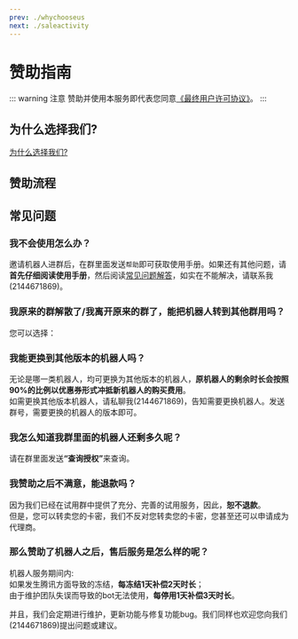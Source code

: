 ```yaml
---
prev: ./whychooseus
next: ./saleactivity
---
```

# 赞助指南

::: warning 注意
赞助并使用本服务即代表您同意[《最终用户许可协议》](/EULA)。
:::

## 为什么选择我们?
[为什么选择我们?](/shop/whychooseus.html)



## 赞助流程
<template>
  <a-steps direction="vertical" :current="4" >
    <a-step v-for='item in vertical_steps' :title='item.title' :subTitle='item.subTitle'>
      <a-icon slot="icon" :type="item.icon" />
    <template slot="description">
      <div v-show="item.id===0">
        <a-tabs default-active-key="1" :size="size" @change="callback">
          <a-tab-pane key="1" tab="会战版">
            会战版只有yobot的相关功能，包括带网页的会战管理系统和一系列的伤害统计图表等，能满足基本的会战需求，<b>适合只用于会战的人。</B></br>赞助<b>5.99元/月</b>即可使用这个机器人。
          </a-tab-pane>
          <a-tab-pane key="2" tab="会战实用版">
            标准版在会战功能之外加入了更多的实用功能，包括:jjc查询、rank表速查、日程表、会战排名、会战报告等，使得其能满足游戏过程中的大部分需求。<b>适合希望其不仅能用于会战，还能用于游戏的其他方面的人</B>。<br>赞助<b>14.99元/月</b>即可使用这个机器人。
          </a-tab-pane>
          <a-tab-pane key="3" tab="娱乐版">
            娱乐版加入了大量的娱乐功能，如你问我答、pcr版的每日运势、网抑云语录、集卡游戏和大头菜市场等等。当然，还有一些神秘的隐藏功能(笑)。另外，为了功能的纯粹性，剥离了会战功能与大部分实用功能。<b>但是，考虑到部分群的实际需要，保留了竞技场查询功能。默认禁用，使用前请按照说明启用。</b>藉由使用本版本的机器人，可以满足大部分的娱乐需求。<b>适合只用于娱乐的人。</B><br>赞助<b>15.99元/月</b>即可使用这个机器人。
          </a-tab-pane>
          <a-tab-pane key="4" tab="终极版">
            终极版是<b>会战&实用版</b>与<b>娱乐版</b>的组合套装，既可以满足会战管理的需要，也可以满足在会战间隙的娱乐需求。<b>适合需求广泛，需要功能面面俱到的人。</B><br>赞助<b>17.99元/月</b>即可使用这个机器人。<b>(比单买两个版本劲省12.99元！)</b>
          </a-tab-pane>
        </a-tabs>
      </div>
        <div v-show="item.id===1">
          <a-tabs default-active-key="1" :size="size" @change="callback">
            <a-tab-pane key="1" tab="自助赞助">
              <a-alert type="info" show-icon >
              <template slot="message">商店目前支持以下支付方式：<a-icon type="alipay" :style="{ fontSize: '20px' }"/> </br>如果您希望使用 <a-icon type="wechat" :style="{ fontSize: '20px' }" /> <a-icon type="qq" :style="{ fontSize: '20px' }" /> 进行赞助或您身处境外，请转到“联系维护组赞助”。</template>
              </a-alert>
              <p>决定了赞助的机器人的类型之后，就请点击下方按钮打开商店页面，然后按流程完成赞助。若下方图片过小，您可以点击图片来放大。</p>
              <a-button type="primary">
                <a href="http://shop.xcwbot.com" target="_blank">打开商店页面</a>
              </a-button>
              <template>
                <div>
                  <a-steps :current="current_shop" @change="onChange_shop">
                    <a-step v-for="item in steps_shop" :key="item.title" :title="item.title" :description="item.description" />
                  </a-steps>
                  <div class="steps-content">
                    <p v-html="steps_shop[current_shop].content"></p>
                    <img :src="steps_shop[current_shop].image" :height="steps_shop[current_shop].image_height"/>
                  </div>
                  <div class="steps-action">
                    <a-button v-if="current_shop < steps_shop.length - 1" type="primary" @click="next_shop">
                      下一步
                    </a-button>
                    <a-button v-if="current_shop == steps_shop.length - 1" type="primary">
                      结束
                    </a-button>
                    <a-button v-if="current_shop > 0" style="margin-left: 8px" @click="prev_shop">
                      上一步
                    </a-button>
                  </div>
                </div>
              </template>
            </a-tab-pane>
            <a-tab-pane key="2" tab="联系维护组赞助" force-render>
              <a-alert type="info" show-icon>
                <template slot="message">如您联系维护组进行赞助，可使用以下支付方式：
                  <a-icon type="alipay" :style="{ fontSize: '20px' }" />  <a-icon type="wechat" :style="{ fontSize: '20px' }" /> <a-icon type="qq" :style="{ fontSize: '20px' }" />
                </template>
              </a-alert>
              首先，请点击下方按钮<b>联系维护组</b>。<br><a-button type="primary">
                <a href="/about/#%E8%81%94%E7%B3%BB%E6%88%91%E4%BB%AC" target="_blank">联系维护组</a>
              </a-button><br>然后，您只需要向维护组提供您需要赞助的<b>版本</b>和<b>时长</b>以及想使用的<b>支付方式</b>。<br>之后，维护组便会返回一张支付二维码。<br><b>支付后</b>，您会同自助赞助一样得到一个<b>卡密</b>，请照下个步骤进行激活。
            </a-tab-pane>
          </a-tabs>
        </div>
        <div v-show="item.id===2">
          <a-steps :current="current" @change="onChange">
            <a-step v-for="item in steps" :key="item.title" :title="item.title" />
          </a-steps>
          <div class="steps-content">
            <p v-html="steps[current].content"></p>
            <img :src="steps[current].image" :height="steps[current].image_height" />
          </div>
          <div class="steps-action">
            <a-button v-if="current < steps.length - 1" type="primary" @click="next">
              下一步
            </a-button>
            <a-button v-if="current == steps.length - 1" type="primary" @click="">
              结束
            </a-button>
            <a-button v-if="current > 0" style="margin-left: 8px" @click="prev">
              上一步
            </a-button>
          </div>
        </div>
          <div v-show="item.id===3">
            <a-tabs default-active-key="1" @change="callback">
              <a-tab-pane key="1" tab="我是第一次使用...">
                或许您注意到了上一步最后的提示信息中有<b>“为你分配的Bot：...”</b>字样(如下图所示)。没有注意到也没有关系，这一行是告诉您应该<b>加这个QQ号为好友并邀请入群</b>。因为你私聊的机器人仅仅只是为了<b>激活</b>和<b>试用</b>存在的，你<b>不能</b>直接邀请它。待您向前面所说的机器人发送邀请并同意后，整个流程就结束了。<b>最后，祝您玩得开心！</b><br>
                <img src="https://image.pcrbotlink.top/register_1_end.jpg " height='400'>
              </a-tab-pane>
              <a-tab-pane key="2" tab="我已经使用过一会了..." force-render>
                <b>您已经完成了所有的步骤！祝您玩得开心！</b>
              </a-tab-pane>
            </a-tabs>
          </div>
    </template>
    </a-step>
  </a-steps>
</template>




## 常见问题
### 我不会使用怎么办？
邀请机器人进群后，在群里面发送`帮助`即可获取使用手册。如果还有其他问题，请<b>首先仔细阅读使用手册</b>，然后阅读[常见问题解答](/guide/qa)，如实在不能解决，请联系我(2144671869)。

### 我原来的群解散了/我离开原来的群了，能把机器人转到其他群用吗？
您可以选择：

<template>
  <div>
    <a-tabs default-active-key="1" :size="size" @change="callback">
      <a-tab-pane key="1" tab="自助转移">
        <template>
  <div>
    <a-steps :current="current_auto" @change="onChange_auto">
      <a-step v-for="item in steps_auto" :key="item.title" :title="item.title" :description="item.description" />
    </a-steps>
    <div class="steps-content">
      <p v-html="steps_auto[current_auto].content"></p>
      <img :src="steps_auto[current_auto].image" :height="steps_auto[current_auto].image_height" />
    </div>
    <div class="steps-action">
      <a-button v-if="current_auto < steps_auto.length - 1" type="primary" @click="next_auto">
        下一步
      </a-button>
      <a-button
        v-if="current_auto == steps_auto.length - 1"
        type="primary"
      >
        结束
      </a-button>
      <a-button v-if="current_auto > 0" style="margin-left: 8px" @click="prev_auto">
        上一步
      </a-button>
    </div>
  </div>
</template>
<style scoped>
.steps-content {
  margin-top: 16px;
  border: 1px dashed #e9e9e9;
  border-radius: 6px;
  background-color: #fafafa;
  min-height: 200px;
  text-align: center;
  padding-top: 80px;
}
.steps-action {
  margin-top: 24px;
}
</style>
      </a-tab-pane>
      <a-tab-pane key="2" tab="联系维护组转移" force-render>
        <a-button type="primary">
          <a href="/about/#%E8%81%94%E7%B3%BB%E6%88%91%E4%BB%AC" target="_blank">联系维护组</a>
        </a-button><br>
      <b>您只需要告知维护组需要转出授权的群号，转入授权的群号和版本即可。</b>
      </a-tab-pane>
    </a-tabs>
  </div>
</template>

### 我能更换到其他版本的机器人吗？
无论是哪一类机器人，均可更换为其他版本的机器人，<b>原机器人的剩余时长会按照90%的比例以优惠券形式冲抵新机器人的购买费用</b>。  
如需更换其他版本机器人，请私聊我(2144671869)，告知需要更换机器人。发送群号，需要更换的机器人的版本即可。

### 我怎么知道我群里面的机器人还剩多久呢？
请在群里面发送<b>“查询授权”</b>来查询。

### 我赞助之后不满意，能退款吗？
因为我们已经在试用群中提供了充分、完善的试用服务，因此，<b>恕不退款</b>。  
但是，您可以转卖您的卡密，我们不反对您转卖您的卡密，您甚至还可以申请成为代理商。

### 那么赞助了机器人之后，售后服务是怎么样的呢？
机器人服务期间内:  
如果发生腾讯方面导致的冻结，<b>每冻结1天补偿2天时长</b>；  
由于维护团队失误而导致的bot无法使用，<b>每停用1天补偿3天时长</b>。  

并且，我们会定期进行维护，更新功能与修复功能bug。我们同样也欢迎您向我们(2144671869)提出问题或建议。


<script>
export default {
  data() {
    return {
      current_auto: 0,
      current_shop:0,
      current:0,
      size: 'large',
      steps_shop: [
        {
          title: '选择类型和时长',
          content: '<b>打开页面后，首先选择赞助类型和赞助时长，此处以会战版+月卡为例</b><br/>',
          image:'https://image.pcrbotlink.top/shopping-1.jpg',
          image_height:''
        },
        {
          title: '填写相关信息', 
          content: '<b>在此您需要填写联系邮箱，用来收取卡密；并直接在“查询密码”框内输入一个密码用于之后订单的查询。此外，如果您有优惠券，可以填入“优惠券”栏。</b><br/>',
          image: 'https://image.pcrbotlink.top/shopping-2.jpg',
          image_height:'400'
        },
        {
          title: '选择支付方式',
          content: '<b>确认填写的各项信息无误后，选择一种支付方式付款。</b><br/>',
          image: 'https://image.pcrbotlink.top/shopping-3.jpg',
          image_height:''
        },
        {
          title: '完成赞助并获得卡密',
          content: '<b>付款成功后，会自动跳转到提取卡密页面。若没有跳转，请</b><a href="https://shop3.xcwbot.com/#/record" target="_blank">查询订单</a><b>获取卡密。之后，请按照下个步骤所述将卡密激活。</b><br/>',
          image: 'https://image.pcrbotlink.top/shopping-4.jpg',
          image_height:'400'
        },
      ],
      steps: [
        {
          title: '加入群聊',
          content: '<b>首先，请加入群</b><a href="https://qm.qq.com/cgi-bin/qm/qr?k=hn4VL3tMGWcBsjydBncDcxyhKsjYWpKi&jump_from=webapi">626463935</a>。<b>关于机器人的维护、更新、故障和活动等事项都会在里面公布。</b>如果已经加入了可以跳过。',
          image: '',
          image_height: ''
        },
        {
          title: '添加机器人好友',
          content: '<b>之后添加群内机器人(管理员，群主不是机器人)为好友</b>，如果已经添加了可以跳过。',
          image: '',
          image_height: ''
        },
        {
          title: '发送指令',
          content: '<b>待机器人同意您的好友申请之后，向其私聊发送“充值”(如果机器人已经在您的群中，直接在群中at机器人发送充值根据提示发送卡密即可)，然后根据提示发送群号和卡密，成功后机器人会给予您如下图的提示。</b>',
          image: 'https://image.pcrbotlink.top/register_1.jpg',
          image_height: '400',
        }],
      steps_auto: [
        {
          title: '先决条件',
          description: '自助转移授权需要满足的条件',
          content: '如果要进行自助转移，以下条件必须<b>同时满足</b>，不能满足的请转到<b>“联系维护组转移”</b>由维护组<b>手动</b>为您转移：</br>1.需要转出授权的群<b>状态正常</b>(即未被冻结或解散)<br>2.机器人转移时<b>在群中</b>(若不在，请先邀请入群)<br>3.进行转移的人至少是转出群的<b>管理员或以上</b>',
          image: '',
          image_height: '',
        },
        {
          title: '生成转移码',
          description: '在转出群中at机器人并发送指令',
          content: '<b>由转出群的管理员或以上的at机器人并发送“转移授权”，然后根据提示发送转入群群号</b>',
          image: 'https://image.pcrbotlink.top/transfer_1.png',
          image_height: '',
        },
        {
          title: '使用转移码确认转移',
          description: '私聊机器人并发送指令',
          content: '<b>同样由转出群的管理员或以上的私聊机器人发送“转移授权”，然后完成确认转移流程</b>',
          image: 'https://image.pcrbotlink.top/transfer_2.png',
          image_height: '400',
        },
      ],
      vertical_steps:[
          {
              id:0,
              title:'对比选择',
              icon:'read',
              subTitle:'了解版本区别并选择适合的机器人'
          },
          {
              id:1,
              title:'完成赞助并获得卡密',
              icon:'money-collect',
              subTitle:'自助赞助或联系维护组赞助'
          },
          {
              id:2,
              title:'激活卡密',
              icon:'user-add',
              subTitle:'私聊机器人或在原有群中激活'
          },
          {
              id:3,
              title:'最后一步？',
              icon:'smile',
              subTitle:'Have Fun！'
          }],
      };
  },
  methods: {
    callback(key) {
      console.log(key);
    },
    next() {
      this.current++;
    },
    next_auto() {
      this.current_auto++;
    },
    prev() {
      this.current--;
    },
    prev_auto() {
      this.current_auto--;
    },
    next_shop() {
      this.current_shop++;
    },
    prev_shop() {
      this.current_shop--;
    },
    onChange(current) {
      console.log('onChange:', current);
      this.current = current;
    },
    onChange_auto(current) {
      console.log('onChange:', current);
      this.current_auto = current;
    },
    onChange_shop(current) {
      console.log('onChange:', current);
      this.current_shop = current;
    },
  },
};
</script>
